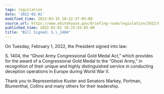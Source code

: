 ```yaml
---
tags: legislation
date: '2022-02-01'
modified_time: 2022-03-15 10:12:37-05:00
source_url: https://www.whitehouse.gov/briefing-room/legislation/2022/02/01/bill-signed-s-1404/
published_time: 2022-02-01 10:25:43-05:00
title: "Bill Signed: S.\_1404"
---
```

 
On Tuesday, February 1, 2022, the President signed into law:

S. 1404, the “Ghost Army Congressional Gold Medal Act,” which provides
for the award of a Congressional Gold Medal to the “Ghost Army,” in
recognition of their unique and highly distinguished service in
conducting deception operations in Europe during World War II.

Thank you to Representative Kuster and Senators Markey, Portman,
Blumenthal, Collins and many others for their leadership.

